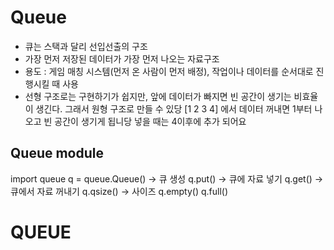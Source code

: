 # Queue
- 큐는 스택과 달리 선입선출의 구조
- 가장 먼저 저장된 데이터가 가장 먼저 나오는 자료구조
- 용도 : 게임 매칭 시스템(먼저 온 사람이 먼저 배정), 작업이나 데이터를 순서대로 진행시킬 때 사용
- 선형 구조로는 구현하기가 쉽지만, 앞에 데이터가 빠지면 빈 공간이 생기는 비효율이 생긴다. 그래서 원형 구조로 만들 수 있당
[1 2 3 4] 에서 데이터 꺼내면 1부터 나오고 빈 공간이 생기게 됩니당 넣을 때는 4이후에 추가 되어요

## Queue module
import queue
q = queue.Queue() ->  큐 생성
q.put() -> 큐에 자료 넣기
q.get() -> 큐에서 자료 꺼내기
q.qsize() -> 사이즈
q.empty()
q.full()

# QUEUE
